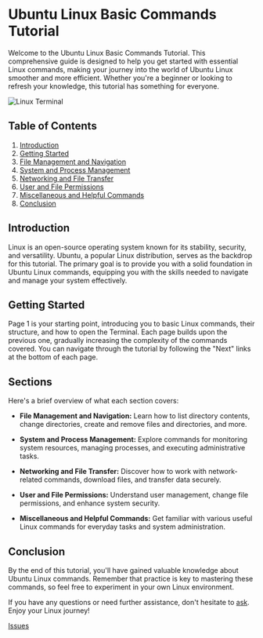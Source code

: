 # Ubuntu Linux Basic Commands Tutorial

Welcome to the Ubuntu Linux Basic Commands Tutorial. This comprehensive guide is designed to help you get started with essential Linux commands, making your journey into the world of Ubuntu Linux smoother and more efficient. Whether you're a beginner or looking to refresh your knowledge, this tutorial has something for everyone.

![Linux Terminal](https://ubuntucommunity.s3.dualstack.us-east-2.amazonaws.com/original/2X/b/ba76cbf3dc8dc2cc94d26dd61c7aad3cedcd5102.png)

## Table of Contents

1. [Introduction](#introduction)
2. [Getting Started](#getting-started)
3. [File Management and Navigation](#file-management-and-navigation)
4. [System and Process Management](#system-and-process-management)
5. [Networking and File Transfer](#networking-and-file-transfer)
6. [User and File Permissions](#user-and-file-permissions)
7. [Miscellaneous and Helpful Commands](#miscellaneous-and-helpful-commands)
8. [Conclusion](#conclusion)

## Introduction

Linux is an open-source operating system known for its stability, security, and versatility. Ubuntu, a popular Linux distribution, serves as the backdrop for this tutorial. The primary goal is to provide you with a solid foundation in Ubuntu Linux commands, equipping you with the skills needed to navigate and manage your system effectively.

## Getting Started

Page 1 is your starting point, introducing you to basic Linux commands, their structure, and how to open the Terminal. Each page builds upon the previous one, gradually increasing the complexity of the commands covered. You can navigate through the tutorial by following the "Next" links at the bottom of each page.

## Sections

Here's a brief overview of what each section covers:

- **File Management and Navigation:** Learn how to list directory contents, change directories, create and remove files and directories, and more.

- **System and Process Management:** Explore commands for monitoring system resources, managing processes, and executing administrative tasks.

- **Networking and File Transfer:** Discover how to work with network-related commands, download files, and transfer data securely.

- **User and File Permissions:** Understand user management, change file permissions, and enhance system security.

- **Miscellaneous and Helpful Commands:** Get familiar with various useful Linux commands for everyday tasks and system administration.

## Conclusion

By the end of this tutorial, you'll have gained valuable knowledge about Ubuntu Linux commands. Remember that practice is key to mastering these commands, so feel free to experiment in your own Linux environment.

If you have any questions or need further assistance, don't hesitate to [ask](https://github.com/faisal-gits/Ubuntu-Linux-Basic-Commands-Tutorial/discussions/1). Enjoy your Linux journey!

[Issues](https://github.com/faisal-gits/Ubuntu-Linux-Basic-Commands-Tutorial/issues/new)




